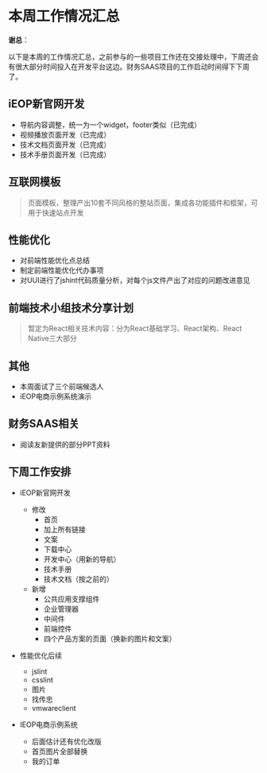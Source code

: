 # 本周工作情况汇总

**谢总**：

以下是本周的工作情况汇总，之前参与的一些项目工作还在交接处理中，下周还会有很大部分时间投入在开发平台这边。财务SAAS项目的工作启动时间得下下周了。

## iEOP新官网开发

- 导航内容调整，统一为一个widget，footer类似（已完成）
- 视频播放页面开发（已完成）
- 技术文档页面开发（已完成）
- 技术手册页面开发（已完成）

## 互联网模板

> 页面模板，整理产出10套不同风格的整站页面，集成各功能插件和框架，可用于快速站点开发

## 性能优化

- 对前端性能优化点总结
- 制定前端性能优化代办事项
- 对UUI进行了jshint代码质量分析，对每个js文件产出了对应的问题改进意见

## 前端技术小组技术分享计划

> 暂定为React相关技术内容：分为React基础学习、React架构、React Native三大部分

## 其他

- 本周面试了三个前端候选人
- iEOP电商示例系统演示

## 财务SAAS相关

- 阅读友新提供的部分PPT资料

## 下周工作安排

- iEOP新官网开发
  - 修改
    - 首页
    - 加上所有链接
    - 文案
    - 下载中心
    - 开发中心（用新的导航）
    - 技术手册
    - 技术文档（按之前的）
  - 新增
    - 公共应用支撑组件
    - 企业管理器
    - 中间件
    - 前端控件
    - 四个产品方案的页面（换新的图片和文案）

- 性能优化后续
  - jslint
  - csslint
  - 图片
  - 找传忠
  - vmwareclient

- IEOP电商示例系统
  - 后面估计还有优化改版
  - 首页图片全部替换
  - 我的订单
